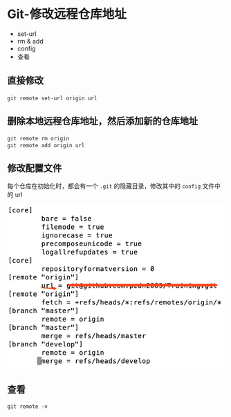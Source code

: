 # Git-修改远程仓库地址

* set-url
* rm & add
* config
* 查看


## 直接修改

`git remote set-url origin url`

## 删除本地远程仓库地址，然后添加新的仓库地址

```
git remote rm origin
git remote add origin url
```

## 修改配置文件

每个仓库在初始化时，都会有一个 `.git` 的隐藏目录，修改其中的 `config` 文件中的 url

![](/assets/git-config-remote.png)

## 查看

```
git remote -v
```